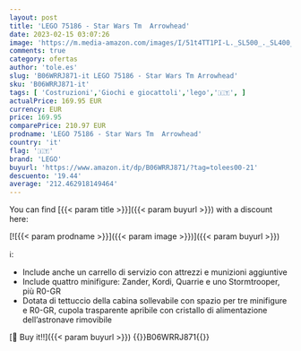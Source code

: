 ```yaml
---
layout: post
title: 'LEGO 75186 - Star Wars Tm  Arrowhead'
date: 2023-02-15 03:07:26
image: 'https://m.media-amazon.com/images/I/51t4TT1PI-L._SL500_._SL400_.jpg'
comments: true
category: ofertas
author: 'tole.es'
slug: 'B06WRRJ871-it LEGO 75186 - Star Wars Tm Arrowhead'
sku: 'B06WRRJ871-it'
tags: [ 'Costruzioni','Giochi e giocattoli','lego','🇮🇹', ]
actualPrice: 169.95 EUR
currency: EUR
price: 169.95
comparePrice: 210.97 EUR
prodname: 'LEGO 75186 - Star Wars Tm  Arrowhead'
country: 'it'
flag: '🇮🇹'
brand: 'LEGO'
buyurl: 'https://www.amazon.it/dp/B06WRRJ871/?tag=tolees00-21'
descuento: '19.44'
average: '212.462918149464'
---
```


You can find [{{< param title >}}]({{< param buyurl >}}) with a discount here:

[![{{< param prodname >}}]({{< param image >}})]({{< param buyurl >}})

ℹ️:

- Include anche un carrello di servizio con attrezzi e munizioni aggiuntive
- Include quattro minifigure: Zander, Kordi, Quarrie e uno Stormtrooper, più R0-GR
- Dotata di tettuccio della cabina sollevabile con spazio per tre minifigure e R0-GR, cupola trasparente apribile con cristallo di alimentazione dell’astronave rimovibile

[🛒 Buy it!!]({{< param buyurl >}})
{{<world>}}B06WRRJ871{{</world>}}
